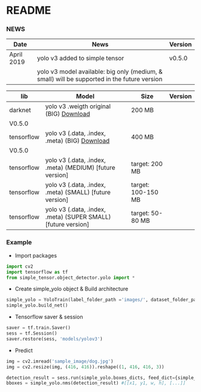 # README #

### NEWS
| Date       |                                                         News                                                                     |     Version       |
| ---------- | -------------------------------------------------------------------------------------------------------------------------------- | ----------------- |
|April 2019 | yolo v3 added to simple tensor     |      v0.5.0       |
|           | yolo v3 model available: big only (medium, & small) will be supported in the future version ||



| lib         |     Model                                                             |     Size          | Version |
| ----------- | --------------------------------------------------------------------- | ----------------- | --------------|
|  darknet    | yolo v3 .weigth original (BIG) [Download]()                           |      200 MB       |
V0.5.0 |
|  tensorflow | yolo v3 (.data, .index, .meta) (BIG) [Download]()                     |      400 MB       |
V0.5.0 |
|  tensorflow | yolo v3 (.data, .index, .meta) (MEDIUM) [future version]              | target: 200 MB    |
|  tensorflow | yolo v3 (.data, .index, .meta) (SMALL) [future version]               |target: 100-150 MB |
|  tensorflow | yolo v3 (.data, .index, .meta) (SUPER SMALL) [future version]         | target: 50-80 MB  |


### Example
- Import packages
```python
import cv2
import tensorflow as tf
from simple_tensor.object_detector.yolo import *
```

- Create simple_yolo object & Build architecture
```python
simple_yolo = YoloTrain(label_folder_path ='images/', dataset_folder_path='labels/', num_of_class=80) 
simple_yolo.build_net()
```

- Tensorflow saver & session
```python
saver = tf.train.Saver()
sess = tf.Session() 
saver.restore(sess, 'models/yolov3')
```

- Predict
```python
img = cv2.imread('sample_image/dog.jpg')
img = cv2.resize(img, (416, 416)).reshape((1, 416, 416, 3))

detection_result = sess.run(simple_yolo.boxes_dicts, feed_dict={simple_yolo.input_placeholder: img})
bboxes = simple_yolo.nms(detection_result) #[[x1, y1, w, h], [...]]
```










